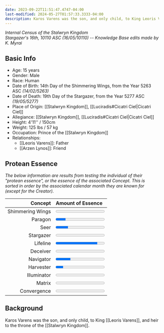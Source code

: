 ```yaml
---
date: 2023-09-22T11:51:47.4747-04:00
last-modified: 2024-05-27T01:57:33.3333-04:00
description: Karos Varens was the son, and only child, to King Leoris Varens, and heir to the throne of the Stalwryn Kingdom. His father was strict in preparing Karos for the throne, but allowed him to pursue archery and other adventurous endeavors.
---
```

_Internal Census of the Stalwryn Kingdom_  
*Stargazer's 16th, 10110 ASC (16/05/10110) -- Knowledge Base edits made by K. Myrai*
## Basic Info
- Age: 15 years
- Gender: Male
- Race: Human
- Date of Birth: 14th Day of the Shimmering Wings, from the Year 5263 ASC *(14/02/5263)*
- Date of Death: 19th Day of the Stargazer, from the Year 5277 ASC *(19/05/5277)*
- Place of Origin: [[Stalwryn Kingdom]], [[Luciradis#Cicatri Ciel|Cicatri Ciel]]
- Allegiance: [[Stalwryn Kingdom]], [[Luciradis#Cicatri Ciel|Cicatri Ciel]]
- Height: 4'11'' / 150cm
- Weight: 125 lbs / 57 kg
- Occupation: Prince of the [[Stalwryn Kingdom]]
- Relationships:
	- [[Leoris Varens]]: Father
	- [[Arzen Lynos]]: Friend

## Protean Essence

*The below information are results from testing the individual of their "protean essence", or the essence of the associated Concept. This is sorted in order by the associated calendar month they are known for (except for the Creator).*

|      **Concept** | **Amount of Essence**                      |
| ---------------: | :----------------------------------------- |
| Shimmering Wings | <progress value="0" max="100"></progress>  |
|          Paragon | <progress value="20" max="100"></progress> |
|             Seer | <progress value="25" max="100"></progress> |
|        Stargazer | <progress value="0" max="100"></progress>  |
|         Lifeline | <progress value="85" max="100"></progress> |
|         Deceiver | <progress value="0" max="100"></progress>  |
|        Navigator | <progress value="30" max="100"></progress> |
|        Harvester | <progress value="15" max="100"></progress> |
|      Illuminator | <progress value="0" max="100"></progress>  |
|           Matrix | <progress value="0" max="100"></progress>  |
|      Convergence | <progress value="0" max="100"></progress>  |
## Background

Karos Varens was the son, and only child, to King [[Leoris Varens]], and heir to the throne of the [[Stalwryn Kingdom]]. 